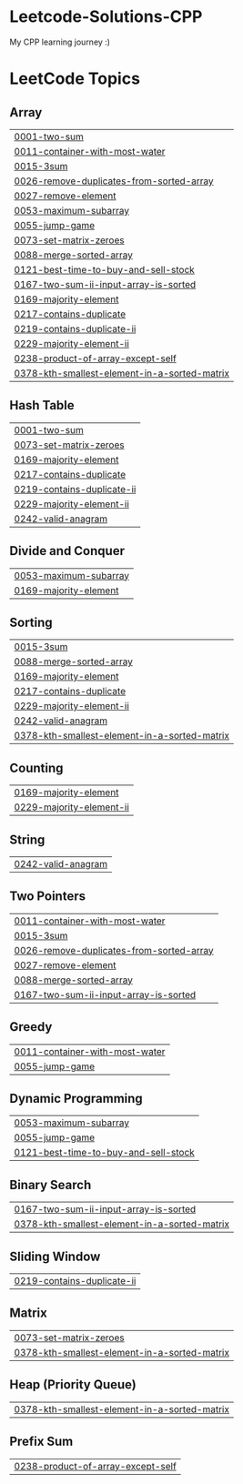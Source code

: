 # Leetcode-Solutions-CPP
My CPP learning journey :)

<!---LeetCode Topics Start-->
# LeetCode Topics
## Array
|  |
| ------- |
| [0001-two-sum](https://github.com/amri-tah/Leetcode-Solutions-CPP/tree/master/0001-two-sum) |
| [0011-container-with-most-water](https://github.com/amri-tah/Leetcode-Solutions-CPP/tree/master/0011-container-with-most-water) |
| [0015-3sum](https://github.com/amri-tah/Leetcode-Solutions-CPP/tree/master/0015-3sum) |
| [0026-remove-duplicates-from-sorted-array](https://github.com/amri-tah/Leetcode-Solutions-CPP/tree/master/0026-remove-duplicates-from-sorted-array) |
| [0027-remove-element](https://github.com/amri-tah/Leetcode-Solutions-CPP/tree/master/0027-remove-element) |
| [0053-maximum-subarray](https://github.com/amri-tah/Leetcode-Solutions-CPP/tree/master/0053-maximum-subarray) |
| [0055-jump-game](https://github.com/amri-tah/Leetcode-Solutions-CPP/tree/master/0055-jump-game) |
| [0073-set-matrix-zeroes](https://github.com/amri-tah/Leetcode-Solutions-CPP/tree/master/0073-set-matrix-zeroes) |
| [0088-merge-sorted-array](https://github.com/amri-tah/Leetcode-Solutions-CPP/tree/master/0088-merge-sorted-array) |
| [0121-best-time-to-buy-and-sell-stock](https://github.com/amri-tah/Leetcode-Solutions-CPP/tree/master/0121-best-time-to-buy-and-sell-stock) |
| [0167-two-sum-ii-input-array-is-sorted](https://github.com/amri-tah/Leetcode-Solutions-CPP/tree/master/0167-two-sum-ii-input-array-is-sorted) |
| [0169-majority-element](https://github.com/amri-tah/Leetcode-Solutions-CPP/tree/master/0169-majority-element) |
| [0217-contains-duplicate](https://github.com/amri-tah/Leetcode-Solutions-CPP/tree/master/0217-contains-duplicate) |
| [0219-contains-duplicate-ii](https://github.com/amri-tah/Leetcode-Solutions-CPP/tree/master/0219-contains-duplicate-ii) |
| [0229-majority-element-ii](https://github.com/amri-tah/Leetcode-Solutions-CPP/tree/master/0229-majority-element-ii) |
| [0238-product-of-array-except-self](https://github.com/amri-tah/Leetcode-Solutions-CPP/tree/master/0238-product-of-array-except-self) |
| [0378-kth-smallest-element-in-a-sorted-matrix](https://github.com/amri-tah/Leetcode-Solutions-CPP/tree/master/0378-kth-smallest-element-in-a-sorted-matrix) |
## Hash Table
|  |
| ------- |
| [0001-two-sum](https://github.com/amri-tah/Leetcode-Solutions-CPP/tree/master/0001-two-sum) |
| [0073-set-matrix-zeroes](https://github.com/amri-tah/Leetcode-Solutions-CPP/tree/master/0073-set-matrix-zeroes) |
| [0169-majority-element](https://github.com/amri-tah/Leetcode-Solutions-CPP/tree/master/0169-majority-element) |
| [0217-contains-duplicate](https://github.com/amri-tah/Leetcode-Solutions-CPP/tree/master/0217-contains-duplicate) |
| [0219-contains-duplicate-ii](https://github.com/amri-tah/Leetcode-Solutions-CPP/tree/master/0219-contains-duplicate-ii) |
| [0229-majority-element-ii](https://github.com/amri-tah/Leetcode-Solutions-CPP/tree/master/0229-majority-element-ii) |
| [0242-valid-anagram](https://github.com/amri-tah/Leetcode-Solutions-CPP/tree/master/0242-valid-anagram) |
## Divide and Conquer
|  |
| ------- |
| [0053-maximum-subarray](https://github.com/amri-tah/Leetcode-Solutions-CPP/tree/master/0053-maximum-subarray) |
| [0169-majority-element](https://github.com/amri-tah/Leetcode-Solutions-CPP/tree/master/0169-majority-element) |
## Sorting
|  |
| ------- |
| [0015-3sum](https://github.com/amri-tah/Leetcode-Solutions-CPP/tree/master/0015-3sum) |
| [0088-merge-sorted-array](https://github.com/amri-tah/Leetcode-Solutions-CPP/tree/master/0088-merge-sorted-array) |
| [0169-majority-element](https://github.com/amri-tah/Leetcode-Solutions-CPP/tree/master/0169-majority-element) |
| [0217-contains-duplicate](https://github.com/amri-tah/Leetcode-Solutions-CPP/tree/master/0217-contains-duplicate) |
| [0229-majority-element-ii](https://github.com/amri-tah/Leetcode-Solutions-CPP/tree/master/0229-majority-element-ii) |
| [0242-valid-anagram](https://github.com/amri-tah/Leetcode-Solutions-CPP/tree/master/0242-valid-anagram) |
| [0378-kth-smallest-element-in-a-sorted-matrix](https://github.com/amri-tah/Leetcode-Solutions-CPP/tree/master/0378-kth-smallest-element-in-a-sorted-matrix) |
## Counting
|  |
| ------- |
| [0169-majority-element](https://github.com/amri-tah/Leetcode-Solutions-CPP/tree/master/0169-majority-element) |
| [0229-majority-element-ii](https://github.com/amri-tah/Leetcode-Solutions-CPP/tree/master/0229-majority-element-ii) |
## String
|  |
| ------- |
| [0242-valid-anagram](https://github.com/amri-tah/Leetcode-Solutions-CPP/tree/master/0242-valid-anagram) |
## Two Pointers
|  |
| ------- |
| [0011-container-with-most-water](https://github.com/amri-tah/Leetcode-Solutions-CPP/tree/master/0011-container-with-most-water) |
| [0015-3sum](https://github.com/amri-tah/Leetcode-Solutions-CPP/tree/master/0015-3sum) |
| [0026-remove-duplicates-from-sorted-array](https://github.com/amri-tah/Leetcode-Solutions-CPP/tree/master/0026-remove-duplicates-from-sorted-array) |
| [0027-remove-element](https://github.com/amri-tah/Leetcode-Solutions-CPP/tree/master/0027-remove-element) |
| [0088-merge-sorted-array](https://github.com/amri-tah/Leetcode-Solutions-CPP/tree/master/0088-merge-sorted-array) |
| [0167-two-sum-ii-input-array-is-sorted](https://github.com/amri-tah/Leetcode-Solutions-CPP/tree/master/0167-two-sum-ii-input-array-is-sorted) |
## Greedy
|  |
| ------- |
| [0011-container-with-most-water](https://github.com/amri-tah/Leetcode-Solutions-CPP/tree/master/0011-container-with-most-water) |
| [0055-jump-game](https://github.com/amri-tah/Leetcode-Solutions-CPP/tree/master/0055-jump-game) |
## Dynamic Programming
|  |
| ------- |
| [0053-maximum-subarray](https://github.com/amri-tah/Leetcode-Solutions-CPP/tree/master/0053-maximum-subarray) |
| [0055-jump-game](https://github.com/amri-tah/Leetcode-Solutions-CPP/tree/master/0055-jump-game) |
| [0121-best-time-to-buy-and-sell-stock](https://github.com/amri-tah/Leetcode-Solutions-CPP/tree/master/0121-best-time-to-buy-and-sell-stock) |
## Binary Search
|  |
| ------- |
| [0167-two-sum-ii-input-array-is-sorted](https://github.com/amri-tah/Leetcode-Solutions-CPP/tree/master/0167-two-sum-ii-input-array-is-sorted) |
| [0378-kth-smallest-element-in-a-sorted-matrix](https://github.com/amri-tah/Leetcode-Solutions-CPP/tree/master/0378-kth-smallest-element-in-a-sorted-matrix) |
## Sliding Window
|  |
| ------- |
| [0219-contains-duplicate-ii](https://github.com/amri-tah/Leetcode-Solutions-CPP/tree/master/0219-contains-duplicate-ii) |
## Matrix
|  |
| ------- |
| [0073-set-matrix-zeroes](https://github.com/amri-tah/Leetcode-Solutions-CPP/tree/master/0073-set-matrix-zeroes) |
| [0378-kth-smallest-element-in-a-sorted-matrix](https://github.com/amri-tah/Leetcode-Solutions-CPP/tree/master/0378-kth-smallest-element-in-a-sorted-matrix) |
## Heap (Priority Queue)
|  |
| ------- |
| [0378-kth-smallest-element-in-a-sorted-matrix](https://github.com/amri-tah/Leetcode-Solutions-CPP/tree/master/0378-kth-smallest-element-in-a-sorted-matrix) |
## Prefix Sum
|  |
| ------- |
| [0238-product-of-array-except-self](https://github.com/amri-tah/Leetcode-Solutions-CPP/tree/master/0238-product-of-array-except-self) |
<!---LeetCode Topics End-->
